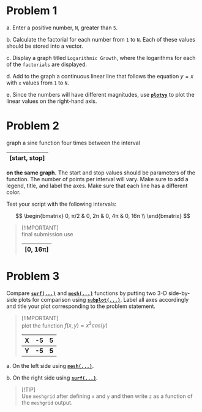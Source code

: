 # Problem 1
a. Enter a positive number, ```N```, greater than ```5```.

b. Calculate the factorial for each number from ```1``` to ```N```. Each of these values should be
stored into a vector.

c. Display a graph titled ```Logarithmic Growth```, where the logarithms for each of the
```factorials``` are displayed.

d. Add to the graph a continuous linear line that follows the equation $y = x$ with `x` values
from `1` to `N`.

e. Since the numbers will have different magnitudes, use [**`plotyy`**](https://www.mathworks.com/help/matlab/ref/plotyy.html) to plot the linear values on
the right-hand axis.

# Problem 2
graph a sine function four times between the interval 

| [start, stop] |
|:-------------:|

**on the same graph.** The start and stop values should be parameters of the function. The number of
points per interval will vary. Make sure to add a legend, title, and label the  axes. Make sure that each line has a different color.

Test your script with the following intervals:

$$ \begin{bmatrix}
0, π/2 & 0, 2π & 0, 4π & 0, 16π \\
\end{bmatrix} $$

> \[!IMPORTANT]\
> final submission use
> 
> | [0, 16π] |
> |:--------:|

# Problem 3
Compare [**`surf(...)`**](https://www.mathworks.com/help/matlab/ref/surf.html) and [**`mesh(...)`**](https://www.mathworks.com/help/matlab/ref/mesh.html) functions by putting two 3-D
side-by-side plots for comparison using [**`subplot(...)`**](https://www.mathworks.com/help/matlab/ref/subplot.html). Label all axes accordingly and title your plot corresponding to the problem statement.

> \[!IMPORTANT]\
> plot the function $f(x,y)=x^2cos(y)$
> 
> |   X   |   -5   |   5   |
> |:-----:|:------:|:-----:|
> | **Y** | **-5** | **5** |

a. On the left side using [**`mesh(...)`**](https://www.mathworks.com/help/matlab/ref/mesh.html).

b. On the right side using [**`surf(...)`**](https://www.mathworks.com/help/matlab/ref/surf.html).
> \[!TIP]\
> Use `meshgrid` after defining `x` and `y` and then write `z` as a function of the `meshgrid` output.


